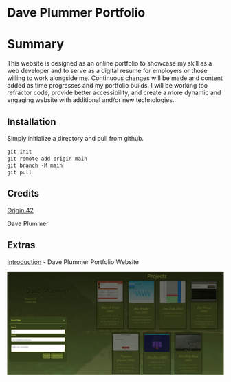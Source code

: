 # Dave Plummer Portfolio

# Summary

This website is designed as an online portfolio to showcase my skill as a web developer and to serve as a digital resume for employers or those willing to work alongside me. Continuous changes will be made and content added as time progresses and my portfolio builds. 
I will be working too refractor code, provide better accessibility, and create a more dynamic and engaging website with additional and/or new technologies.

## Installation
Simply initialize a directory and pull from github. 
```
git init
git remote add origin main
git branch -M main
git pull
```

## Credits

[Origin 42](https://origin-42.github.io/Portfolio-Page---Dave-Plummer/)

Dave Plummer

## Extras

[Introduction](https://origin-42.github.io/Portfolio-Page---Dave-Plummer/) - Dave Plummer Portfolio Website

![snippet](./assets/images/portfolio_screenshot.jpg)


